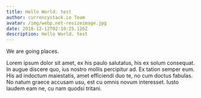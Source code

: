 ```yaml
---
title: Hello World. test
author: currencystack.io Team
avatar: /img/webp.net-resizeimage.jpg
date: 2018-12-12T02:10:25.126Z
description: Hello World. test
---
```

We are going places.

Lorem ipsum dolor sit amet, ex his paulo salutatus, his ex solum consequat. In augue discere quo, ius nostro mollis percipitur ad. Ex tation semper eum. His ad indoctum maiestatis, amet efficiendi duo te, no cum doctus fabulas. No natum graece accusam usu, est cu omnis novum interesset. Iusto laudem eam ne, cu nam quodsi tritani.
